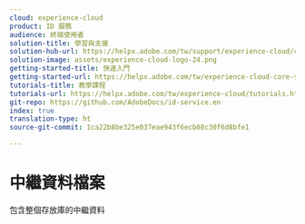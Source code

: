 ```yaml
---
cloud: experience-cloud
product: ID 服務
audience: 終端使用者
solution-title: 學習與支援
solution-hub-url: https://helpx.adobe.com/tw/support/experience-cloud/core-services.html
solution-image: assets/experience-cloud-logo-24.png
getting-started-title: 快速入門
getting-started-url: https://helpx.adobe.com/tw/experience-cloud-core-services/get-started.html
tutorials-title: 教學課程
tutorials-url: https://helpx.adobe.com/tw/experience-cloud/tutorials.html
git-repo: https://github.com/AdobeDocs/id-service.en
index: true
translation-type: ht
source-git-commit: 1ca22b8be325e037eae943f6ecb08c30f6d8bfe1

---
```



# 中繼資料檔案

包含整個存放庫的中繼資料